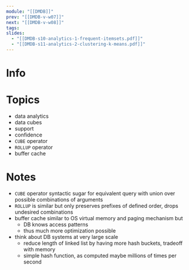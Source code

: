 ```yaml
---
module: "[[DMDB]]"
prev: "[[DMDB-v-w07]]"
next: "[[DMDB-v-w08]]"
tags: 
slides:
  - "[[DMDB-s10-analytics-1-frequent-itemsets.pdf]]"
  - "[[DMDB-s11-analytics-2-clustering-k-means.pdf]]"
---
```



# Info


# Topics
- data analytics
- data cubes
- support
- confidence
- `CUBE` operator
- `ROLLUP` operator
- buffer cache


# Notes
- `CUBE` operator syntactic sugar for equivalent query with union over possible combinations of arguments
- `ROLLUP` is similar but only preserves prefixes of defined order, drops undesired combinations
- buffer cache similar to OS virtual memory and paging mechanism but
    - DB knows access patterns
    - thus much more optimization possible
- think about DB systems at very large scale
    - reduce length of linked list by having more hash buckets, tradeoff with memory
    - simple hash function, as computed maybe millions of times per second
